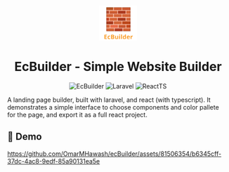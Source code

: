 <p align="center">
    <img alt="logo" src="./docs/logo.png" height="80" />
</p>
<h1 align="center">
  EcBuilder - Simple Website Builder
</h1>

<p align="center">
 <img src="https://img.shields.io/badge/v0.1.0-EcBuilder-darkgren?style=flat-square" alt="EcBuilder"> <img src="https://img.shields.io/badge/v10.10-Laravel-red?style=flat-square" alt="Laravel">  <img src="https://img.shields.io/badge/v3-ReactTS-darkblue?style=flat-square" alt="ReactTS">
</p>

A landing page builder, built with laravel, and react (with typescript). It demonstrates a simple interface to choose components and color pallete for the page, and export it as a full react project.

<h2 id="demo"> 🚀 Demo </h2>


https://github.com/OmarMHawash/ecBuilder/assets/81506354/b6345cff-37dc-4ac8-9edf-85a90131ea5e

